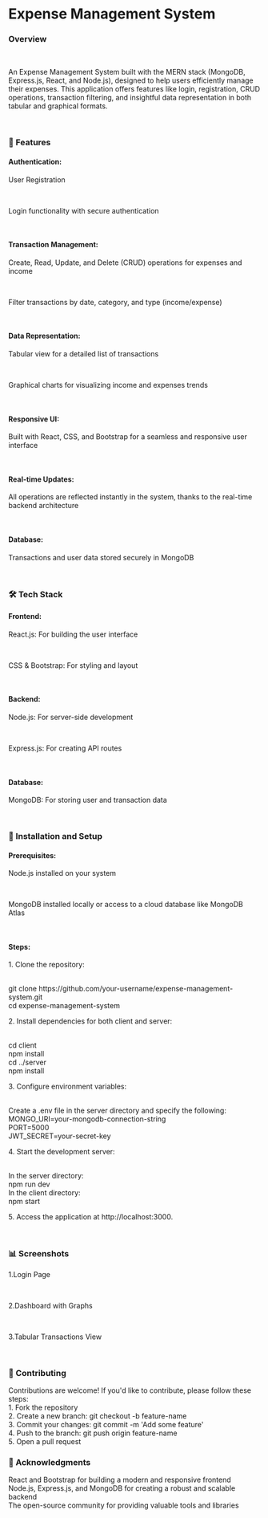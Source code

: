 <h1>Expense Management System</h1>
<h3>Overview</h3> <br>
<p>An Expense Management System built with the MERN stack (MongoDB, Express.js, React, and Node.js), designed to help users efficiently manage their expenses. This application offers features like login, registration, CRUD operations, transaction filtering, and insightful data representation in both tabular and graphical formats.</p> <br>
<h3>🚀 Features</h3>
<h4>Authentication:</h4>
<p>User Registration</p> <br>
<p>Login functionality with secure authentication</p> <br>
<h4>Transaction Management:</h4>
<p>Create, Read, Update, and Delete (CRUD) operations for expenses and income</p> <br>
<p>Filter transactions by date, category, and type (income/expense)</p> <br>
<h4>Data Representation:</h4>
<p>Tabular view for a detailed list of transactions</p> <br>
<p>Graphical charts for visualizing income and expenses trends</p> <br>
<h4>Responsive UI:</h4>
<p>Built with React, CSS, and Bootstrap for a seamless and responsive user interface</p> <br>
<h4>Real-time Updates:</h4>
<p>All operations are reflected instantly in the system, thanks to the real-time backend architecture</p> <br>
<h4>Database:</h4>
<p>Transactions and user data stored securely in MongoDB</p> <br>
<h3>🛠️ Tech Stack</h3>
<h4>Frontend:</h4>
<p>React.js: For building the user interface</p> <br>
<p>CSS & Bootstrap: For styling and layout</p> <br>
<h4>Backend:</h4>
<p>Node.js: For server-side development</p> <br>
<p>Express.js: For creating API routes</p> <br>
<h4>Database:</h4>
<p>MongoDB: For storing user and transaction data</p> <br>
<h3>🔧 Installation and Setup</h3>
<h4>Prerequisites:</h4>
<p>Node.js installed on your system</p> <br>
<p>MongoDB installed locally or access to a cloud database like MongoDB Atlas</p> <br>
<h4>Steps:</h4>
<p>1. Clone the repository:</p> <br>
git clone https://github.com/your-username/expense-management-system.git <br>
cd expense-management-system <br>
<p>2. Install dependencies for both client and server:</p> <br>
cd client <br>
npm install <br>
cd ../server <br>
npm install <br>
<p>3. Configure environment variables:</p> <br>
Create a .env file in the server directory and specify the following: <br>
MONGO_URI=your-mongodb-connection-string <br>
PORT=5000 <br>
JWT_SECRET=your-secret-key <br>
<p>4. Start the development server:</p> <br>
In the server directory: <br>
npm run dev <br>
In the client directory: <br>
npm start <br>
<p>5. Access the application at http://localhost:3000.</p> <br>
<h3>📊 Screenshots</h3>
<p>1.Login Page</p> <br>
<p>2.Dashboard with Graphs</p> <br>
<p>3.Tabular Transactions View</p> <br>
<h3>🤝 Contributing</h3>
Contributions are welcome! If you'd like to contribute, please follow these steps: <br>
1. Fork the repository <br>
2. Create a new branch: git checkout -b feature-name <br>
3. Commit your changes: git commit -m 'Add some feature' <br>
4. Push to the branch: git push origin feature-name <br>
5. Open a pull request <br>
<h3>🌟 Acknowledgments</h3>
React and Bootstrap for building a modern and responsive frontend <br>
Node.js, Express.js, and MongoDB for creating a robust and scalable backend <br>
The open-source community for providing valuable tools and libraries <br>



